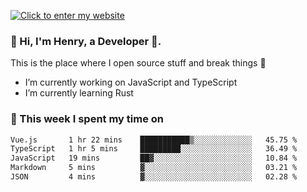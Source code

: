 [![Click to enter my website](https://github.com/zh30/zh30/assets/7930156/44b2b06d-750e-442d-a707-701903917b3b)](https://zhanghe.dev) 

### 👋 Hi, I'm Henry, a Developer 🚀.

This is the place where I open source stuff and break things :rofl:

- I’m currently working on JavaScript and TypeScript
- I’m currently learning Rust

### 💪 This week I spent my time on

<!--START_SECTION:waka-->

```txt
Vue.js       1 hr 22 mins    ███████████▒░░░░░░░░░░░░░   45.75 %
TypeScript   1 hr 5 mins     █████████░░░░░░░░░░░░░░░░   36.49 %
JavaScript   19 mins         ██▓░░░░░░░░░░░░░░░░░░░░░░   10.84 %
Markdown     5 mins          ▓░░░░░░░░░░░░░░░░░░░░░░░░   03.21 %
JSON         4 mins          ▓░░░░░░░░░░░░░░░░░░░░░░░░   02.28 %
```

<!--END_SECTION:waka-->
